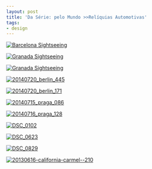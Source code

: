 ```yaml
---
layout: post
title: 'Da Série: pelo Mundo >>Relíquias Automotivas'
tags:
- design
---
```


[![Barcelona Sightseeing](https://farm8.staticflickr.com/7544/16189222652_79ec732f6d_z.jpg)](https://www.flickr.com/photos/designregional/16189222652)


[![Granada Sightseeing](https://farm8.staticflickr.com/7468/16001832108_9b0d78df56_z.jpg)](https://www.flickr.com/photos/designregional/16001832108)


[![Granada Sightseeing](https://farm9.staticflickr.com/8640/15566889764_c294b8e7ec_z.jpg)](https://www.flickr.com/photos/designregional/15566889764)


[![20140720_berlin_445](https://farm6.staticflickr.com/5580/14825388795_d7170ca073_z.jpg)](https://www.flickr.com/photos/designregional/14825388795)


[![20140720_berlin_171](https://farm4.staticflickr.com/3855/14822851114_bd605ee3ec_z.jpg)](https://www.flickr.com/photos/designregional/14822851114)


[![20140715_praga_086](https://farm4.staticflickr.com/3861/14769167241_d3d7960ba7_z.jpg)](https://www.flickr.com/photos/designregional/14769167241)


[![20140716_praga_128](https://farm4.staticflickr.com/3839/14585868760_6559613fd1_z.jpg)](https://www.flickr.com/photos/designregional/14585868760)


[![DSC_0102](https://farm8.staticflickr.com/7294/9709111599_b8549345a9_z.jpg)](https://www.flickr.com/photos/designregional/9709111599)


[![DSC_0623](https://farm4.staticflickr.com/3748/9697584179_eafb599116_z.jpg)](https://www.flickr.com/photos/designregional/9697584179)


[![DSC_0829](https://farm8.staticflickr.com/7458/9828265743_42b7861650_z.jpg)](https://www.flickr.com/photos/designregional/9828265743)


[![20130616-california-carmel--210](https://farm4.staticflickr.com/3688/9179268429_2d8b7f39cc_z.jpg)](https://www.flickr.com/photos/designregional/9179268429)
